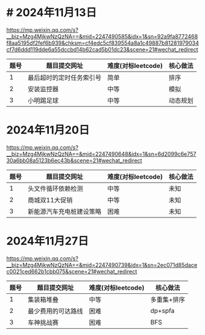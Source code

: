 # # 2024年11月13日
https://mp.weixin.qq.com/s?__biz=Mzg4MjkwNzQzNA==&mid=2247490585&idx=1&sn=92a9fa8772468f8aa5195df2fef6b939&chksm=cf4edc5cf839554a8a1c49887b81281979034cf7d6ddd119dde6a55dccbd14b62cad5b01dc23&scene=21#wechat_redirect

|题号|题目提交网址|难度(对标leetcode)|核心做法|
|---|---|---|---|
|1|最后超时的定时任务索引号|简单|排序|
|2|安装监控器|中等|模拟|
|3|小明踢足球|中等|动态规划|


# 2024年11月20日
https://mp.weixin.qq.com/s?__biz=Mzg4MjkwNzQzNA==&mid=2247490648&idx=1&sn=6d2099c6e75730a6bb08a5123b6ec43b&scene=21#wechat_redirect

|题号|题目提交网址|难度(对标leetcode)|核心做法|
|---|---|---|---|
|1|头文件循环依赖检测|中等|未知|
|2|商城双11大促销|中等|未知|
|3|新能源汽车充电桩建设策略|困难|未知|

# 2024年11月27日

https://mp.weixin.qq.com/s?__biz=Mzg4MjkwNzQzNA==&mid=2247490739&idx=1&sn=2ec071d85dacec0021ced662b1cbb075&scene=21#wechat_redirect


| 题号  | 题目提交网址    | 难度(对标leetcode) | 核心做法    |
| --- | --------- | -------------- | ------- |
| 1   | 集装箱堆叠     | 中等             | 多重集+排序  |
| 2   | 最少费用的可达路线 | 困难             | dp+spfa |
| 3   | 车神挑战赛     | 困难             | BFS     |
